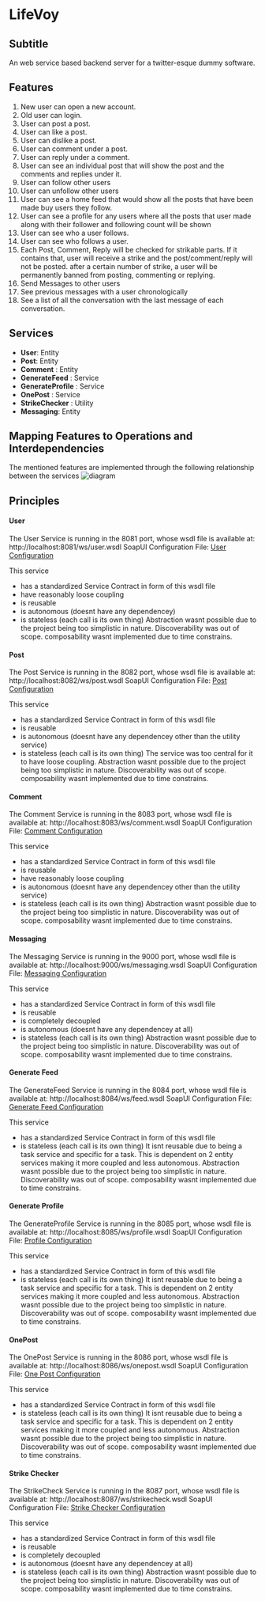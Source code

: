 # LifeVoy
## Subtitle
An web service based backend server for a twitter-esque dummy software. 
## Features
1. New user can open a new account.
2. Old user can login.
3. User can post a post.
4. User can like a post.
5. User can dislike a post.
6. User can comment under a post.
7. User can reply under a comment.
8. User can see an individual post that will show the post and the comments and replies under it.
9. User can follow other users
10. User can unfollow other users
11. User can see a home feed that would show all the posts that have been made buy users they follow.
12. User can see a profile for any users where all the posts that user made along with their follower and following count will be shown
13. User can see who a user follows.
14. User can see who follows a user.
15. Each Post, Comment, Reply will be checked for strikable parts. If it contains that, user will receive a strike and the post/comment/reply will not be posted. after a certain number of strike, a user will be permanently banned from posting, commenting or replying.
16. Send Messages to other users
17. See previous messages with a user chronologically
18. See a list of all the conversation with the last message of each conversation. 
## Services
* **User**: Entity
* **Post**: Entity
* **Comment** : Entity
* **GenerateFeed** : Service
* **GenerateProfile** : Service
* **OnePost** : Service
* **StrikeChecker** : Utility
* **Messaging**: Entity
## Mapping Features to Operations and Interdependencies
The mentioned features are implemented through the following relationship between the services
![diagram](LifeVoy-Page-3.jpg)
## Principles
#### User
The User Service is running in the 8081 port, whose wsdl file is available at: http://localhost:8081/ws/user.wsdl 
SoapUI Configuration File: [User Configuration](/SoapUI%20Configurations/LifeVoy-v2-User-soapui-project.xml) 


This service 
* has a standardized Service Contract in form of this wsdl file
* have reasonably loose coupling
* is reusable 
* is autonomous (doesnt have any dependencey)
* is stateless (each call is its own thing)
Abstraction wasnt possible due to the project being too simplistic in nature. Discoverability was out of scope. composability wasnt implemented due to time constrains.

#### Post
The Post Service is running in the 8082 port, whose wsdl file is available at: http://localhost:8082/ws/post.wsdl
SoapUI Configuration File: [Post Configuration](/SoapUI%20Configurations//Lifevoy-v2-Post-soapui-project.xml) 

This service 
* has a standardized Service Contract in form of this wsdl file
* is reusable 
* is autonomous (doesnt have any dependencey other than the utility service)
* is stateless (each call is its own thing)
The service was too central for it to have loose coupling. Abstraction wasnt possible due to the project being too simplistic in nature. Discoverability was out of scope. composability wasnt implemented due to time constrains.

#### Comment
The Comment Service is running in the 8083 port, whose wsdl file is available at: http://localhost:8083/ws/comment.wsdl
SoapUI Configuration File: [Comment Configuration](/SoapUI%20Configurations/Lifevoy-v2-Comment-soapui-project.xml) 

This service 
* has a standardized Service Contract in form of this wsdl file
* is reusable 
* have reasonably loose coupling
* is autonomous (doesnt have any dependencey other than the utility service)
* is stateless (each call is its own thing)
Abstraction wasnt possible due to the project being too simplistic in nature. Discoverability was out of scope. composability wasnt implemented due to time constrains.

#### Messaging
The Messaging Service is running in the 9000 port, whose wsdl file is available at: http://localhost:9000/ws/messaging.wsdl
SoapUI Configuration File: [Messaging Configuration](/SoapUI%20Configurations/LifeVoy-V2-Messaging-soapui-project.xml) 

This service 
* has a standardized Service Contract in form of this wsdl file
* is reusable 
* is completely decoupled
* is autonomous (doesnt have any dependencey at all)
* is stateless (each call is its own thing)
Abstraction wasnt possible due to the project being too simplistic in nature. Discoverability was out of scope. composability wasnt implemented due to time constrains.

#### Generate Feed
The GenerateFeed Service is running in the 8084 port, whose wsdl file is available at: http://localhost:8084/ws/feed.wsdl
SoapUI Configuration File: [Generate Feed Configuration](/SoapUI%20Configurations/Lifevoy-v2-Feed-soapui-project.xml) 

This service 
* has a standardized Service Contract in form of this wsdl file
* is stateless (each call is its own thing)
It isnt reusable due to being a task service and specific for a task. This is dependent on 2 entity services making it more coupled and less autonomous. Abstraction wasnt possible due to the project being too simplistic in nature. Discoverability was out of scope. composability wasnt implemented due to time constrains.

#### Generate Profile
The GenerateProfile Service is running in the 8085 port, whose wsdl file is available at: http://localhost:8085/ws/profile.wsdl
SoapUI Configuration File: [Profile Configuration](/SoapUI%20Configurations/LifeVoy-v2-Profile-soapui-project.xml) 

This service 
* has a standardized Service Contract in form of this wsdl file
* is stateless (each call is its own thing)
It isnt reusable due to being a task service and specific for a task. This is dependent on 2 entity services making it more coupled and less autonomous. Abstraction wasnt possible due to the project being too simplistic in nature. Discoverability was out of scope. composability wasnt implemented due to time constrains.

#### OnePost
The OnePost Service is running in the 8086 port, whose wsdl file is available at: http://localhost:8086/ws/onepost.wsdl
SoapUI Configuration File: [One Post Configuration](/SoapUI%20Configurations/LifeVoy-v2-OnePost-soapui-project.xml) 

This service 
* has a standardized Service Contract in form of this wsdl file
* is stateless (each call is its own thing)
It isnt reusable due to being a task service and specific for a task. This is dependent on 2 entity services making it more coupled and less autonomous. Abstraction wasnt possible due to the project being too simplistic in nature. Discoverability was out of scope. composability wasnt implemented due to time constrains.

#### Strike Checker
The StrikeCheck Service is running in the 8087 port, whose wsdl file is available at: http://localhost:8087/ws/strikecheck.wsdl
SoapUI Configuration File: [Strike Checker Configuration](/SoapUI%20Configurations/LifeVoy-v2-StrikeCheck-soapui-project.xml) 

This service 
* has a standardized Service Contract in form of this wsdl file
* is reusable 
* is completely decoupled
* is autonomous (doesnt have any dependencey at all)
* is stateless (each call is its own thing)
Abstraction wasnt possible due to the project being too simplistic in nature. Discoverability was out of scope. composability wasnt implemented due to time constrains.



